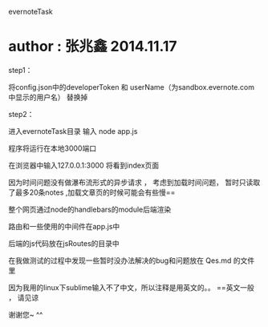 evernoteTask

author : 张兆鑫
2014.11.17
================

step1：

将config.json中的developerToken 和 userName（为sandbox.evernote.com中显示的用户名） 替换掉

step2：

进入evernoteTask目录 输入 node app.js

程序将运行在本地3000端口

在浏览器中输入127.0.0.1:3000 将看到index页面


因为时间问题没有做瀑布流形式的异步请求 ， 考虑到加载时间问题， 暂时只读取了最多20条notes ,加载文章页的时候可能会有些慢==

整个网页通过node的handlebars的module后端渲染

路由和一些使用的中间件在app.js中

后端的js代码放在jsRoutes的目录中

在我做测试的过程中发现一些暂时没办法解决的bug和问题放在 Qes.md 的文件里

因为我用的linux下sublime输入不了中文，所以注释是用英文的。。   ==英文一般 ， 请见谅

谢谢您~ ^^





